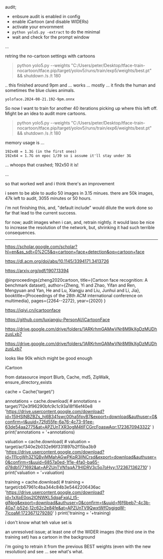 
audit;
- enbsure audit is enabled in config
- enable iCartoon (and disable WIDERs)
- activate your envornment
- `python yolo5.py -extract` to do the minimal
- wait and check for the prompt window

...

retring the no-cartoon settings with cartoons


> python yolo5.py --weights "C:/Users/peter/Desktop/tface-train-nocartoon/tface.pip/target/yolov5/runs/train/exp5/weights/best.pt" && shutdown /s /t 180

.. this finished around 9pm and ... works ... mostly ... it finds the human and sometimes the blue cluies animals.

`yoloface.2024-08-21.192-9pm.onnx`

So now I want to train for another 40 iterations picking up where this left off.
Might be an idea to audit more cartoons.

> python yolo5.py --weights "C:/Users/peter/Desktop/tface-train-nocartoon/tface.pip/target/yolov5/runs/train/exp6/weights/best.pt" && shutdown /s /t 180

memory usage is ...
```
192x48 = 1.3G (in the first ones)
192x64 = 1.7G on epoc 1/39 so i assume it'll stay under 3G
```

... whoops that crashed; 192x50 it is!


...

so that worked well and i think there's an improvement

i seem to be able to audio 50 images in 3.15 minues. there are 50k images, 47k left to audit, 3055 minutes or 50 hours.

i'm not finishing this, and, "default include" would dilute the work done so far that lead to the current success.

for now; audit images when i can, and, retrain nightly. it would laso be nice to increase the resolution of the network, but, shrinking it had such terrible consequences.

----











https://scholar.google.com/scholar?hl=en&as_sdt=0%2C5&q=cartoon+face+detection&oq=cartoon+face



https://dl.acm.org/doi/abs/10.1145/3394171.3413726

https://arxiv.org/pdf/1907.13394

@inproceedings{zheng2020cartoon,
  title={Cartoon face recognition: A benchmark dataset},
  author={Zheng, Yi and Zhao, Yifan and Ren, Mengyuan and Yan, He and Lu, Xiangju and Liu, Junhui and Li, Jia},
  booktitle={Proceedings of the 28th ACM international conference on multimedia},
  pages={2264--2272},
  year={2020}
}


https://iqiyi.cn/icartoonface

https://github.com/luxiangju-PersonAI/iCartoonFace

https://drive.google.com/drive/folders/1ARKrhmGAMwVNr8M9kXgDzMUDhzusLxb7

https://drive.google.com/drive/folders/1ARKrhmGAMwVNr8M9kXgDzMUDhzusLxb7

looks like 90k which might be good enough





iCartoon






from datasource import Blurb, Cache, md5, ZipWalk, ensure_directory_exists

cache = Cache('target/')

annotations = cache.download(
    # annotations = target/712e3f96290bfc9c1c93a18f16ef40e8
    'https://drive.usercontent.google.com/download?id=15IHSlNBZBZs_hj6B341swc00ha5fpvB7&export=download&authuser=0&confirm=t&uuid=72fd55fe-6a76-4c73-91ee-63de54aa2775&at=APZUnTXR3ogM4tIFCGrcFoaswAor:1723670943322'
)
print('annotations = '+annotations)

valuation = cache.download(
    # valuation = target/acf340e2b032e96f331897b2f15ba3b9
    'https://drive.usercontent.google.com/download?id=111cgWh3Z1QBviMMahAGwPKpR3IlNCrsd&export=download&authuser=0&confirm=t&uuid=6857a0ed-1f1e-4fa0-ba65-d78db1771692&at=APZUnTVN1sqA71HIDRV3c5o7oHyy:1723671362710'
)
print('valuation = '+valuation)


training = cache.download(
    # training = target/cb67961c4ba344c84b3e5442206436ac
    'https://drive.usercontent.google.com/download?id=1xXpE0qs2lONWKL5dqaFxqlJ_t5-glNpg&export=download&authuser=0&confirm=t&uuid=f6f6beb7-4c3b-40a7-b52d-12c62c2e84fe&at=APZUnTV9QwxtWfOsgjgqW-7icoaM:1723671279280'
)
print('training = '+training)




i don't know what teh value set is




an unresolved issue; at least one of the WIDER images (the third one in the training set) has a cartoon in the background



i'm going to retrain it from the previous BEST weights (even with the new resolution) and see ... see what's what.



